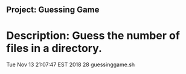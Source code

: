 ## Project: Guessing Game
# Description: Guess the number of files in a directory.
Tue Nov 13 21:07:47 EST 2018
28 guessinggame.sh
